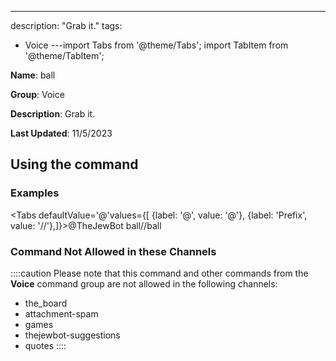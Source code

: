 ---
description: "Grab it."
tags:
  - Voice
---import Tabs from '@theme/Tabs';
import TabItem from '@theme/TabItem';

**Name**: ball

**Group**: Voice

**Description**: Grab it.

**Last Updated**: 11/5/2023

## Using the command

### Examples
<Tabs defaultValue='@'values={[ {label: '@', value: '@'}, {label: 'Prefix', value: '//'},]}><TabItem value='@'>@TheJewBot ball</TabItem><TabItem value='//'>//ball</TabItem></Tabs>

### Command Not Allowed in these Channels
::::caution Please note that this command and other commands from the **Voice** command group are not allowed in the following channels:
- the_board
- attachment-spam
- games
- thejewbot-suggestions
- quotes
::::